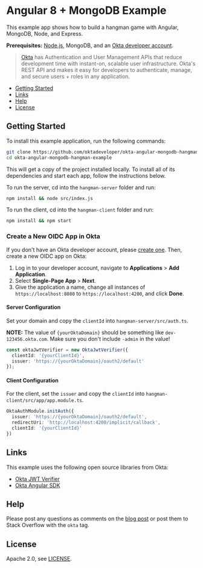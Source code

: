 # Angular 8 + MongoDB Example

This example app shows how to build a hangman game with Angular, MongoDB, Node, and Express.

**Prerequisites:** [Node.js](https://nodejs.org/), MongoDB, and an [Okta developer account](https://developer.okta.com).

> [Okta](https://developer.okta.com/) has Authentication and User Management APIs that reduce development time with instant-on, scalable user infrastructure. Okta's REST API and makes it easy for developers to authenticate, manage, and secure users + roles in any application.

* [Getting Started](#getting-started)
* [Links](#links)
* [Help](#help)
* [License](#license)

## Getting Started

To install this example application, run the following commands:

```bash
git clone https://github.com/oktadeveloper/okta-angular-mongodb-hangman-example.git
cd okta-angular-mongodb-hangman-example
```

This will get a copy of the project installed locally. To install all of its dependencies and start each app, follow the instructions below.

To run the server, cd into the `hangman-server` folder and run:

```bash
npm install && node src/index.js
```

To run the client, cd into the `hangman-client` folder and run:

```bash
npm install && npm start
```

### Create a New OIDC App in Okta

If you don't have an Okta developer account, please [create one](https://developer.okta.com/signup/). Then, create a new OIDC app on Okta:

1. Log in to your developer account, navigate to **Applications** > **Add Application**.
3. Select **Single-Page App** > **Next**.
4. Give the application a name, change all instances of `https://localhost:8080` to `https://localhost:4200`, and click **Done**.

#### Server Configuration

Set your domain and copy the `clientId` into `hangman-server/src/auth.ts`.

**NOTE:** The value of `{yourOktaDomain}` should be something like `dev-123456.okta.com`. Make sure you don't include `-admin` in the value!

```typescript
const oktaJwtVerifier = new OktaJwtVerifier({
  clientId: '{yourClientId}',
  issuer: 'https://{yourOktaDomain}/oauth2/default'
});
```

#### Client Configuration

For the client, set the `issuer` and copy the `clientId` into `hangman-client/src/app/app.module.ts`.

```typescript
OktaAuthModule.initAuth({
  issuer: 'https://{yourOktaDomain}/oauth2/default',
  redirectUri: 'http://localhost:4200/implicit/callback',
  clientId: '{yourClientId}'
})
```

## Links

This example uses the following open source libraries from Okta:

* [Okta JWT Verifier](https://github.com/okta/okta-oidc-js/tree/master/packages/jwt-verifier#readme)
* [Okta Angular SDK](https://github.com/okta/okta-oidc-js/tree/master/packages/okta-angular#readme)

## Help

Please post any questions as comments on the [blog post]() or post them to Stack Overflow with the `okta` tag.

## License

Apache 2.0, see [LICENSE](LICENSE).
